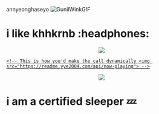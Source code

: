 <!-- Repo has been edited to be static, see comments for dynamic calls. -->
annyeonghaseyo ![GunilWinkGIF](https://github.com/user-attachments/assets/49a2287a-10fd-4ac3-afb7-05179c25f556)


<h1>
  i like khhkrnb :headphones:
</h1>

<!-- Nothing weird to see here -->
<p align="center">
  <a href="https://readme.yye2004.com/api/now-playing?open">
    <!-- Music bars move to the beat and are colored based on the track's happiness, danceability and energy! -->
    <img src="https://yye-spotify.onrender.com/api/top-played" />

    <!-- This is how you'd make the call dynamically <img src="https://readme.yye2004.com/api/now-playing"> -->
  </a>
</p>

<p align="center">
  <img src="https://raw.githubusercontent.com/yye2004/example/top-played.svg">
  <!-- This is how you'd make the call dynamically <img src="https://readme.yye2004.com/api/top-played"> -->
</p>
 

<p></p>

<h1>
  i am a certified sleeper 💤
</h1>



